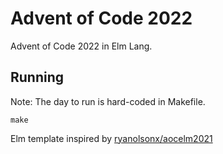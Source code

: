 # Advent of Code 2022

Advent of Code 2022 in Elm Lang.

## Running

Note: The day to run is hard-coded in Makefile.
```
make
```


Elm template inspired by [ryanolsonx/aocelm2021](https://github.com/ryanolsonx/aocelm2021)